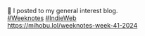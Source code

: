 🤖 I posted to my general interest blog.  
[\#<span>Weeknotes</span>](https://social.lol/tags/Weeknotes) [\#<span>IndieWeb</span>](https://social.lol/tags/IndieWeb)  
[<span class="invisible">https://</span><span class="ellipsis">mihobu.lol/weeknotes-week-41-2</span><span class="invisible">024</span>](https://mihobu.lol/weeknotes-week-41-2024)
